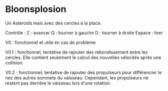 # Bloonsplosion
Un Asteroids mais 
avec des cercles à la place.

Contrôle : 
Z : avancer
Q : tourner à gauche
D : tourner à droite
Espace : tirer

V0 : fonctionnel et 
utile en cas de problème

V0.1 : fonctionnel,
tentative de rajouter
des rebondissement 
entre les cercles.
Elle contient 
seulement le 
calcul des 
nouvelles
vélocités
après une
collision.

V0.2 : fonctionnel,
tentative de rajouter
des propulseurs
pour différencier
le nez des autres
sommets du 
vaisseau. 
Cependant, les
propulseurs ne
restent pas
derrière le
vaisseau lors
d'une rotation.

